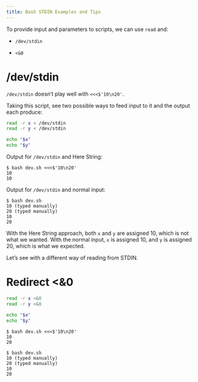 ```yaml
---
title: Bash STDIN Examples and Tips
---
```


To provide input and parameters to scripts, we can use `read` and:

  - `/dev/stdin`

  - `<&0`

# /dev/stdin

`/dev/stdin` doesn’t play well with `<<<$'10\n20'`.

Taking this script, see two possible ways to feed input to it and the output each produce:

``` bash
read -r x < /dev/stdin
read -r y < /dev/stdin

echo "$x"
echo "$y"
```

Output for `/dev/stdin` and Here String:

``` shell-session
$ bash dev.sh <<<$'10\n20'
10
10
```

Output for `/dev/stdin` and normal input:

``` shell-session
$ bash dev.sh
10 (typed manually)
20 (typed manually)
10
20
```

With the Here String approach, both `x` and `y` are assigned 10, which is not what we wanted. With the normal input, `x` is assigned 10, and `y` is assigned 20, which is what we expected.

Let’s see with a different way of reading from STDIN.

# Redirect <&0

``` bash
read -r x <&0
read -r y <&0

echo "$x"
echo "$y"
```

``` shell-session
$ bash dev.sh <<<$'10\n20'
10
20

$ bash dev.sh
10 (typed manually)
20 (typed manually)
10
20
```

